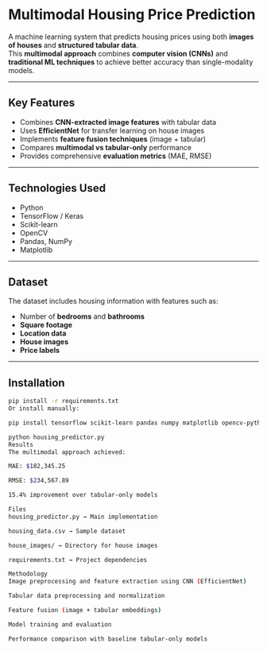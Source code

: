 # Multimodal Housing Price Prediction

A machine learning system that predicts housing prices using both **images of houses** and **structured tabular data**.  
This **multimodal approach** combines **computer vision (CNNs)** and **traditional ML techniques** to achieve better accuracy than single-modality models.

---

## Key Features
- Combines **CNN-extracted image features** with tabular data  
- Uses **EfficientNet** for transfer learning on house images  
- Implements **feature fusion techniques** (image + tabular)  
- Compares **multimodal vs tabular-only** performance  
- Provides comprehensive **evaluation metrics** (MAE, RMSE)

---

## Technologies Used
- Python  
- TensorFlow / Keras  
- Scikit-learn  
- OpenCV  
- Pandas, NumPy  
- Matplotlib  

---

## Dataset
The dataset includes housing information with features such as:
- Number of **bedrooms** and **bathrooms**  
- **Square footage**  
- **Location data**  
- **House images**  
- **Price labels**  

---

## Installation
```bash
pip install -r requirements.txt
Or install manually:

pip install tensorflow scikit-learn pandas numpy matplotlib opencv-python

python housing_predictor.py
Results
The multimodal approach achieved:

MAE: $182,345.25

RMSE: $234,567.89

15.4% improvement over tabular-only models 

Files
housing_predictor.py → Main implementation

housing_data.csv → Sample dataset

house_images/ → Directory for house images

requirements.txt → Project dependencies

Methodology
Image preprocessing and feature extraction using CNN (EfficientNet)

Tabular data preprocessing and normalization

Feature fusion (image + tabular embeddings)

Model training and evaluation

Performance comparison with baseline tabular-only models


